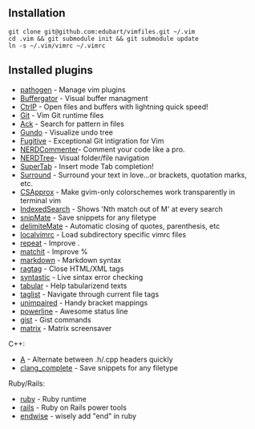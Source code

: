 ## Installation

    git clone git@github.com:edubart/vimfiles.git ~/.vim
    cd .vim && git submodule init && git submodule update
    ln -s ~/.vim/vimrc ~/.vimrc

## Installed plugins

* [pathogen](https://github.com/tpope/vim-pathogen/) - Manage vim plugins
* [Buffergator](https://github.com/vim-scripts/Buffergator) - Visual buffer managment
* [CtrlP](https://github.com/kien/ctrlp.vim) - Open files and buffers with lightning quick speed!
* [Git](https://github.com/tpope/vim-git) - Vim Git runtime files
* [Ack](https://github.com/mileszs/ack.vim) - Search for pattern in files
* [Gundo](https://github.com/sjl/gundo.vim) - Visualize undo tree
* [Fugitive](https://github.com/tpope/vim-fugitive) - Exceptional Git intigration for Vim
* [NERDCommenter](https://github.com/scrooloose/nerdcommenter)- Comment your code like a pro.
* [NERDTree](https://github.com/scrooloose/nerdtree)- Visual folder/file navigation
* [SuperTab](https://github.com/ervandew/supertab) - Insert mode Tab completion!
* [Surround](https://github.com/vim-scripts/surround.vim) - Surround your text in love...or brackets, quotation marks, etc.
* [CSApprox](https://github.com/godlygeek/csapprox) - Make gvim-only colorschemes work transparently in terminal vim
* [IndexedSearch](https://github.com/vim-scripts/IndexedSearch) - Shows 'Nth match out of M' at every search
* [snipMate](https://github.com/garbas/vim-snipmate) - Save snippets for any filetype
* [delimiteMate](https://github.com/vim-scripts/delimitMate.vim) - Automatic closing of quotes, parenthesis, etc
* [localvimrc](https://github.com/vim-scripts/localvimrc) - Load subdirectory specific vimrc files
* [repeat](https://github.com/tpope/vim-repeat) - Improve .
* [matchit](https://github.com/vim-scripts/matchit.zip) - Improve %
* [markdown](https://github.com/tpope/vim-markdown) - Markdown syntax
* [ragtag](https://github.com/tpope/vim-ragtag) - Close HTML/XML tags
* [syntastic](https://github.com/scrooloose/syntastic) - Live sintax error checking
* [tabular](https://github.com/godlygeek/tabular) - Help tabularizend texts
* [taglist](https://github.com/vim-scripts/taglist.vim) - Navigate through current file tags
* [unimpaired](https://github.com/tpope/vim-unimpaired) - Handy bracket mappings
* [powerline](https://github.com/Lokaltog/vim-powerline) - Awesome status line
* [gist](https://github.com/mattn/gist-vim) - Gist commands
* [matrix](https://github.com/mattn/gist-vim) - Matrix screensaver

C++:
* [A](https://github.com/vim-scripts/a.vim) - Alternate between .h/.cpp headers quickly
* [clang_complete](https://github.com/garbas/vim-snipmate) - Save snippets for any filetype

Ruby/Rails:
* [ruby](https://github.com/vim-ruby/vim-ruby) - Ruby runtime
* [rails](https://github.com/tpope/vim-rails) - Ruby on Rails power tools
* [endwise](https://github.com/tpope/vim-endwise) - wisely add "end" in ruby

